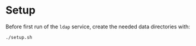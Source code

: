 # Setup

Before first run of the `ldap` service, create the needed data directories with:

```shell
./setup.sh
```

